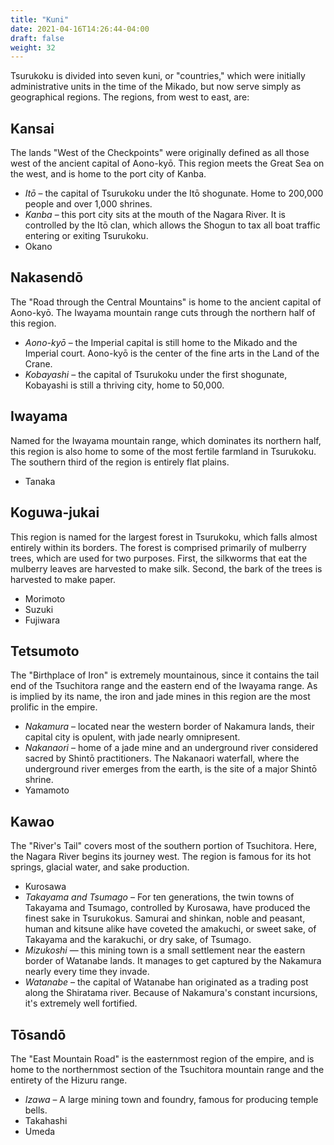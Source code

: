 ```yaml
---
title: "Kuni"
date: 2021-04-16T14:26:44-04:00
draft: false
weight: 32
---
```


Tsurukoku is divided into seven kuni, or "countries," which were initially administrative units in the time of the Mikado, but now serve simply as geographical regions. The regions, from west to east, are:

## Kansai

The lands "West of the Checkpoints" were originally defined as all those west of the ancient capital of Aono-kyō. This region meets the Great Sea on the west, and is home to the port city of Kanba.

- *Itō* – the capital of Tsurukoku under the Itō shogunate. Home to 200,000 people and over 1,000 shrines.
- *Kanba* – this port city sits at the mouth of the Nagara River. It is controlled by the Itō clan, which allows the Shogun to tax all boat traffic entering or exiting Tsurukoku.
- Okano

## Nakasendō

The "Road through the Central Mountains" is home to the ancient capital of Aono-kyō. The Iwayama mountain range cuts through the northern half of this region.

- *Aono-kyō* – the Imperial capital is still home to the Mikado and the Imperial court. Aono-kyō is the center of the fine arts in the Land of the Crane.
- *Kobayashi* – the capital of Tsurukoku under the first shogunate, Kobayashi is still a thriving city, home to 50,000.

## Iwayama

Named for the Iwayama mountain range, which dominates its northern half, this region is also home to some of the most fertile farmland in Tsurukoku. The southern third of the region is entirely flat plains.

- Tanaka

## Koguwa-jukai

This region is named for the largest forest in Tsurukoku, which falls almost entirely within its borders. The forest is comprised primarily of mulberry trees, which are used for two purposes. First, the silkworms that eat the mulberry leaves are harvested to make silk. Second, the bark of the trees is harvested to make paper.

- Morimoto
- Suzuki
- Fujiwara

## Tetsumoto

The "Birthplace of Iron" is extremely mountainous, since it contains the tail end of the Tsuchitora range and the eastern end of the Iwayama range. As is implied by its name, the iron and jade mines in this region are the most prolific in the empire.

- *Nakamura* – located near the western border of Nakamura lands, their capital city is opulent, with jade nearly omnipresent.
- *Nakanaori* – home of a jade mine and an underground river considered sacred by Shintō practitioners. The Nakanaori waterfall, where the underground river emerges from the earth, is the site of a major Shintō shrine.
- Yamamoto

## Kawao

The "River's Tail" covers most of the southern portion of Tsuchitora. Here, the Nagara River begins its journey west. The region is famous for its hot springs, glacial water, and sake production.

- Kurosawa
- *Takayama and Tsumago* – For ten generations, the twin towns of Takayama and Tsumago, controlled by Kurosawa, have produced the finest sake in Tsurukokus. Samurai and shinkan, noble and peasant, human and kitsune alike have coveted the amakuchi, or sweet sake, of Takayama and the karakuchi, or dry sake, of Tsumago.
- *Mizukoshi* — this mining town is a small settlement near the eastern border of Watanabe lands. It manages to get captured by the Nakamura nearly every time they invade.
- *Watanabe* – the capital of Watanabe han originated as a trading post along the Shiratama river. Because of Nakamura's constant incursions, it's extremely well fortified.

## Tōsandō

The "East Mountain Road" is the easternmost region of the empire, and is home to the northernmost section of the Tsuchitora mountain range and the entirety of the Hizuru range.

- *Izawa* – A large mining town and foundry, famous for producing temple bells.
- Takahashi
- Umeda

